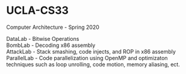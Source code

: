 # UCLA-CS33
Computer Architecture - Spring 2020


DataLab - Bitwise Operations  
BombLab - Decoding x86 assembly  
AttackLab - Stack smashing, code injects, and ROP in x86 assembly  
ParallelLab - Code parallelization using OpenMP and optimizaton techniques such as loop unrolling, code motion, memory aliasing, ect.
